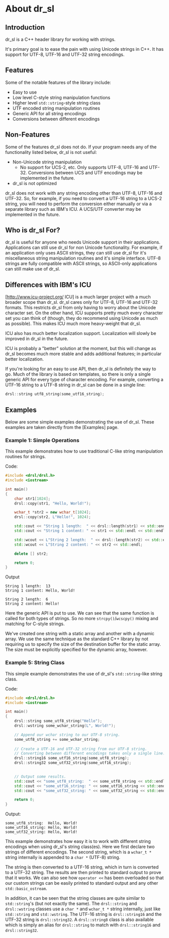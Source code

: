 About dr_sl
============================

Introduction
------------
dr_sl is a C++ header library for working with strings.

It's primary goal is to ease the pain with using Unicode strings in C++. It has support for UTF-8, UTF-16 and UTF-32 string encodings.


Features
--------
Some of the notable features of the library include:

  * Easy to use
  * Low level C-style string manipulation functions
  * Higher level `std::string`-style string class
  * UTF encoded string manipulation routines
  * Generic API for all string encodings
  * Conversions between different encodings

Non-Features
------------
Some of the features dr_sl does not do. If your program needs any of the functionality listed below, dr_sl is not useful:

  * Non-Unicode string manipulation
      * No support for UCS-2, etc. Only supports UTF-8, UTF-16 and UTF-32. Conversions between UCS and UTF encodings may be implemented in the future.
  * dr_sl is not optimized

dr_sl does not work with any string encoding other than UTF-8, UTF-16 and UTF-32. So, for example, if you need to convert a UTF-16 string to a UCS-2 string, you will need to perform the conversion either manually or via a separate library such as IBM's ICU. A UCS/UTF converter may be implemented in the future.

Who is dr_sl For?
-----------------
dr_sl is useful for anyone who needs Unicode support in their applications. Applications can still use dr_sl for non Unicode functionality. For example, if an application only uses ASCII strings, they can still use dr_sl for it's miscellaneous string manipulation routines and it's simple interface. UTF-8 strings are fully compatible with ASCII strings, so ASCII-only applications can still make use of dr_sl.


Differences with IBM's ICU
--------------------------
[http://www.icu-project.org/ ICU] is a much larger project with a much broader scope than dr_sl. dr_sl cares only for UTF-8, UTF-16 and UTF-32 formats. This restricts dr_sl from only having to worry about the Unicode character set. On the other hand, ICU supports pretty much every character set you can think of (though, they do recommend using Unicode as much as possible). This makes ICU much more heavy-weight that dr_sl.

ICU also has much better localization support. Localization will slowly be improved in dr_sl in the future.

ICU is probably a "better" solution at the moment, but this will change as dr_sl becomes much more stable and adds additional features; in particular better localization.

If you're looking for an easy to use API, then dr_sl is definitely the way to go. Much of the library is based on templates, so there is only a single generic API for every type of character encoding. For example, converting a UTF-16 string to a UTF-8 string in dr_sl can be done in a single line:

```c++
drsl::string utf8_string(some_utf16_string);
```

Examples
--------
Below are some simple examples demonstrating the use of dr_sl. These examples are taken directly from the [Examples] page.

### Example 1: Simple Operations
This example demonstrates how to use traditional C-like string manipulation routines for strings.

Code:
```c++
#include <drsl/drsl.h>
#include <iostream>

int main()
{
    char str1[1024];
    drsl::copy(str1, "Hello, World!");

    wchar_t *str2 = new wchar_t[1024];
    drsl::copy(str2, L"Hello!", 1024);

    std::cout << "String 1 length:  " << drsl::length(str1) << std::endl;
    std::cout << "String 1 content: " << str1 << std::endl << std::endl;

    std::wcout << L"String 2 length:  " << drsl::length(str2) << std::endl;
    std::wcout << L"String 2 content: " << str2 << std::endl;

    delete [] str2;

    return 0;
}
```

Output
```
String 1 length:  13
String 1 content: Hello, World!

String 2 length:  6
String 2 content: Hello!
```

Here the generic API is put to use. We can see that the same function is called for both types of strings. So no more `strcpy()`/`wcscpy()` mixing and matching for C-style strings.

We've created one string with a static array and another with a dynamic array. We use the same technique as the standard C++ library by not requiring us to specify the size of the destination buffer for the static array. The size must be explicitly specified for the dynamic array, however.


### Example 5: String Class
This simple example demonstrates the use of dr_sl's `std::string`-like string class.

Code:
```c++
#include <drsl/drsl.h>
#include <iostream>

int main()
{
    drsl::string some_utf8_string("Hello");
    drsl::wstring some_wchar_string(L", World!");

    // Append our wchar string to our UTF-8 string.
    some_utf8_string += some_wchar_string;
    
    // Create a UTF-16 and UTF-32 string from our UTF-8 string.
    // Converting between different encodings takes only a single line.
    drsl::string16 some_utf16_string(some_utf8_string);
    drsl::string32 some_utf32_string(some_utf16_string);
    

    // Output some results.
    std::cout << "some_utf8_string:  " << some_utf8_string << std::endl;
    std::cout << "some_utf16_string: " << some_utf16_string << std::endl;
    std::cout << "some_utf32_string: " << some_utf32_string << std::endl;

    return 0;
}
```

Output:
```
some_utf8_string:  Hello, World!
some_utf16_string: Hello, World!
some_utf32_string: Hello, World!
```

This example demonstrates how easy it is to work with different string encodings when using dr_sl's string class(es). Here we first declare two strings of different encodings. The second string, which is a `wchar_t *` string internally is appended to a `char *` (UTF-8) string.

The string is then converted to a UTF-16 string, which in turn is converted to a UTF-32 string. The results are then printed to standard output to prove that it works. We can also see how `operator <<` has been overloaded so that our custom strings can be easily printed to standard output and any other `std::basic_ostream`.

In addition, it can be seen that the string classes are quite similar to `std::string`'s (but not exactly the same). The `drsl::string` and `drsl::wstring` classes use a `char *` and `wchar_t *` string internally, just like `std::string` and `std::wstring`. The UTF-16 string is `drsl::string16` and the UTF-32 string is `drsl::string32`. A `drsl::string8` class is also available which is simply an alias for `drsl::string` to match with `drsl::string16` and `drsl::string32`.